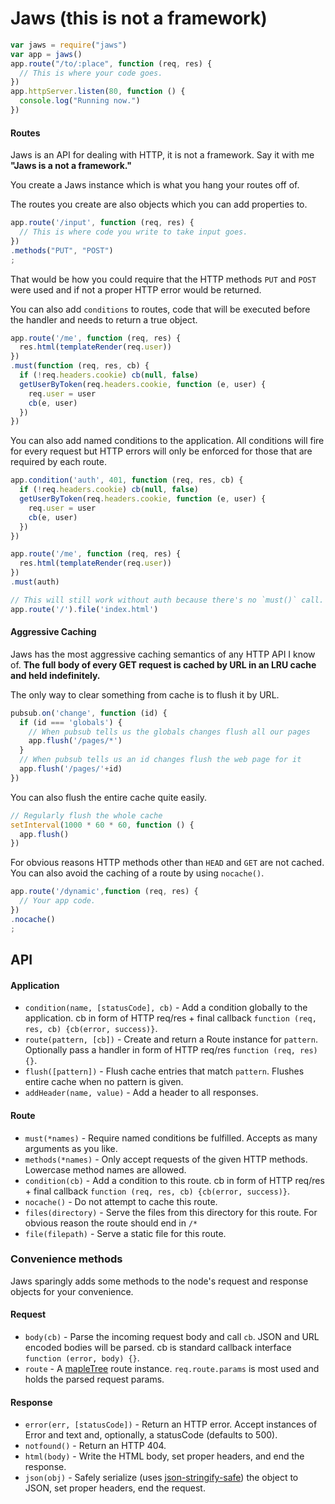 # Jaws (this is not a framework)

```javascript
var jaws = require("jaws")
var app = jaws()
app.route("/to/:place", function (req, res) {
  // This is where your code goes.
})
app.httpServer.listen(80, function () {
  console.log("Running now.")
})
```

#### Routes

Jaws is an API for dealing with HTTP, it is not a framework. Say it with me **"Jaws is a not a framework."**

You create a Jaws instance which is what you hang your routes off of.

The routes you create are also objects which you can add properties to.

```javascript
app.route('/input', function (req, res) {
  // This is where code you write to take input goes.
})
.methods("PUT", "POST")
;
```

That would be how you could require that the HTTP methods `PUT` and `POST` were used and if not a proper HTTP error would be returned.

You can also add `conditions` to routes, code that will be executed before the handler and needs to return a true object.

```javascript
app.route('/me', function (req, res) {
  res.html(templateRender(req.user))
})
.must(function (req, res, cb) {
  if (!req.headers.cookie) cb(null, false)
  getUserByToken(req.headers.cookie, function (e, user) {
    req.user = user
    cb(e, user)
  })
})
```

You can also add named conditions to the application. All conditions will fire for every request but HTTP errors will only be enforced for those that are required by each route.

```javascript
app.condition('auth', 401, function (req, res, cb) {
  if (!req.headers.cookie) cb(null, false)
  getUserByToken(req.headers.cookie, function (e, user) {
    req.user = user
    cb(e, user)
  })
})

app.route('/me', function (req, res) {
  res.html(templateRender(req.user))
})
.must(auth)

// This will still work without auth because there's no `must()` call.
app.route('/').file('index.html')
```

#### Aggressive Caching

Jaws has the most aggressive caching semantics of any HTTP API I know of. **The full body of every GET request is cached by URL in an LRU cache and held indefinitely.**

The only way to clear something from cache is to flush it by URL.

```javascript
pubsub.on('change', function (id) {
  if (id === 'globals') {
    // When pubsub tells us the globals changes flush all our pages
    app.flush('/pages/*')
  }
  // When pubsub tells us an id changes flush the web page for it
  app.flush('/pages/'+id)
})
```

You can also flush the entire cache quite easily.

```javascript
// Regularly flush the whole cache
setInterval(1000 * 60 * 60, function () {
  app.flush()
})
```

For obvious reasons HTTP methods other than `HEAD` and `GET` are not cached. You can also avoid the caching of a route by using `nocache()`.

```javascript
app.route('/dynamic',function (req, res) {
  // Your app code.
})
.nocache()
;
```


## API

#### Application

* `condition(name, [statusCode], cb)` - Add a condition globally to the application. cb in form of HTTP req/res + final callback `function (req, res, cb) {cb(error, success)}`.
* `route(pattern, [cb])` - Create and return a Route instance for `pattern`. Optionally pass a handler in form of HTTP req/res `function (req, res) {}`.
* `flush([pattern])` - Flush cache entries that match `pattern`. Flushes entire cache when no pattern is given.
* `addHeader(name, value)` - Add a header to all responses.

#### Route

* `must(*names)` - Require named conditions be fulfilled. Accepts as many arguments as you like.
* `methods(*names)` - Only accept requests of the given HTTP methods. Lowercase method names are allowed.
* `condition(cb)` - Add a condition to this route. cb in form of HTTP req/res + final callback `function (req, res, cb) {cb(error, success)}`.
* `nocache()` - Do not attempt to cache this route.
* `files(directory)` - Serve the files from this directory for this route. For obvious reason the route should end in `/*`
* `file(filepath)` - Serve a static file for this route.

### Convenience methods

Jaws sparingly adds some methods to the node's request and response objects for your convenience.

#### Request

* `body(cb)` - Parse the incoming request body and call `cb`. JSON and URL encoded bodies will be parsed. cb is standard callback interface `function (error, body) {}`.
* `route` - A [mapleTree](https://github.com/saambarati/mapleTree) route instance. `req.route.params` is most used and holds the parsed request params.

#### Response

* `error(err, [statusCode])` - Return an HTTP error. Accept instances of Error and text and, optionally, a statusCode (defaults to 500).
* `notfound()` - Return an HTTP 404.
* `html(body)` - Write the HTML body, set proper headers, and end the response.
* `json(obj)` - Safely serialize (uses [json-stringify-safe](https://github.com/isaacs/json-stringify-safe)) the object to JSON, set proper headers, end the request.

